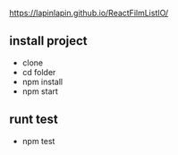 https://lapinlapin.github.io/ReactFilmListIO/

## install project
* clone
* cd folder
* npm install
* npm start

## runt test
* npm test